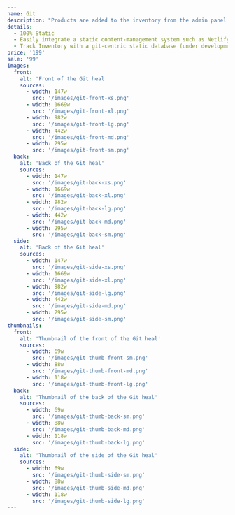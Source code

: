 ```yaml
---
name: Git
description: "Products are added to the inventory from the admin panel. You can access this from the gocommerce.com/admin page. Check it out to learn more.\_"
details:
  - 100% Static
  - Easily integrate a static content-management system such as Netlify-CMS
  - Track Inventory with a git-centric static database (under development)
price: '199'
sale: '99'
images:
  front:
    alt: 'Front of the Git heal'
    sources:
      - width: 147w
        src: '/images/git-front-xs.png'
      - width: 1669w
        src: '/images/git-front-xl.png'
      - width: 982w
        src: '/images/git-front-lg.png'
      - width: 442w
        src: '/images/git-front-md.png'
      - width: 295w
        src: '/images/git-front-sm.png'
  back:
    alt: 'Back of the Git heal'
    sources:
      - width: 147w
        src: '/images/git-back-xs.png'
      - width: 1669w
        src: '/images/git-back-xl.png'
      - width: 982w
        src: '/images/git-back-lg.png'
      - width: 442w
        src: '/images/git-back-md.png'
      - width: 295w
        src: '/images/git-back-sm.png'
  side:
    alt: 'Back of the Git heal'
    sources:
      - width: 147w
        src: '/images/git-side-xs.png'
      - width: 1669w
        src: '/images/git-side-xl.png'
      - width: 982w
        src: '/images/git-side-lg.png'
      - width: 442w
        src: '/images/git-side-md.png'
      - width: 295w
        src: '/images/git-side-sm.png'
thumbnails:
  front:
    alt: 'Thumbnail of the front of the Git heal'
    sources:
      - width: 69w
        src: '/images/git-thumb-front-sm.png'
      - width: 88w
        src: '/images/git-thumb-front-md.png'
      - width: 118w
        src: '/images/git-thumb-front-lg.png'
  back:
    alt: 'Thumbnail of the back of the Git heal'
    sources:
      - width: 69w
        src: '/images/git-thumb-back-sm.png'
      - width: 88w
        src: '/images/git-thumb-back-md.png'
      - width: 118w
        src: '/images/git-thumb-back-lg.png'
  side:
    alt: 'Thumbnail of the side of the Git heal'
    sources:
      - width: 69w
        src: '/images/git-thumb-side-sm.png'
      - width: 88w
        src: '/images/git-thumb-side-md.png'
      - width: 118w
        src: '/images/git-thumb-side-lg.png'
---
```

